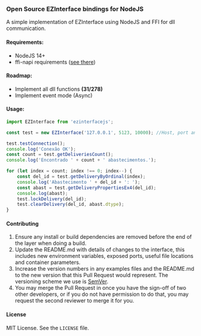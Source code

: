 ### Open Source EZInterface bindings for NodeJS

A simple implementation of EZInterface using NodeJS and FFI for dll communication.

#### Requirements:

-   NodeJS 14+
-   ffi-napi requirements ([see there](https://github.com/node-ffi-napi/node-ffi-napi))

#### Roadmap:

-   Implement all dll functions **(31/278)**
-   Implement event mode (Async)

#### Usage:

```javascript
import EZInterface from 'ezinterfacejs';

const test = new EZInterface('127.0.0.1', 5123, 10000); //Host, port and timeout

test.testConnection();
console.log('Conexão OK');
const count = test.getDeliveriesCount();
console.log('Encontrado ' + count + ' abastecimentos.');

for (let index = count; index !== 0; index--) {
    const del_id = test.getDeliveryByOrdinal(index);
    console.log('Abastecimento ' + del_id + ': ');
    const abast = test.getDeliveryPropertiesEx4(del_id);
    console.log(abast);
    test.lockDelivery(del_id);
    test.clearDelivery(del_id, abast.dtype);
}
```

#### Contributing

1. Ensure any install or build dependencies are removed before the end of the layer when doing a
   build.
2. Update the README.md with details of changes to the interface, this includes new environment
   variables, exposed ports, useful file locations and container parameters.
3. Increase the version numbers in any examples files and the README.md to the new version that this
   Pull Request would represent. The versioning scheme we use is [SemVer](http://semver.org/).
4. You may merge the Pull Request in once you have the sign-off of two other developers, or if you
   do not have permission to do that, you may request the second reviewer to merge it for you.

#### License

MIT License. See the `LICENSE` file.
